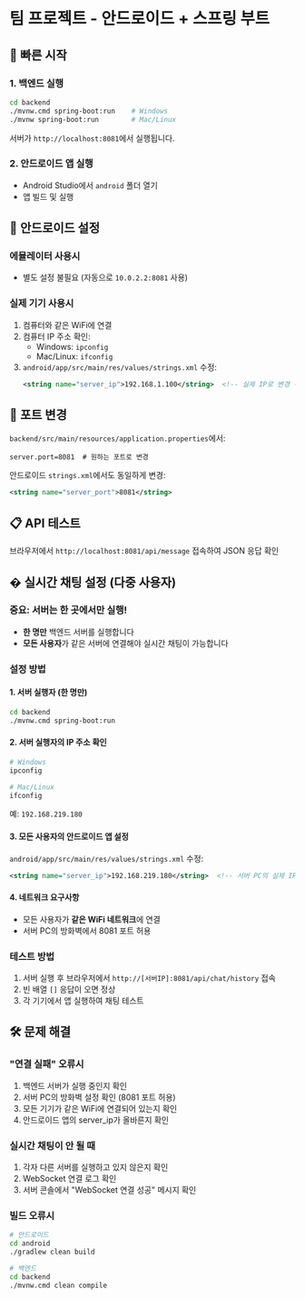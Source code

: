 # 팀 프로젝트 - 안드로이드 + 스프링 부트

## 🚀 빠른 시작

### 1. 백엔드 실행
```bash
cd backend
./mvnw.cmd spring-boot:run    # Windows
./mvnw spring-boot:run        # Mac/Linux
```
서버가 `http://localhost:8081`에서 실행됩니다.

### 2. 안드로이드 앱 실행
- Android Studio에서 `android` 폴더 열기
- 앱 빌드 및 실행

## 📱 안드로이드 설정

### 에뮬레이터 사용시
- 별도 설정 불필요 (자동으로 `10.0.2.2:8081` 사용)

### 실제 기기 사용시
1. 컴퓨터와 같은 WiFi에 연결
2. 컴퓨터 IP 주소 확인:
   - Windows: `ipconfig` 
   - Mac/Linux: `ifconfig`
3. `android/app/src/main/res/values/strings.xml` 수정:
   ```xml
   <string name="server_ip">192.168.1.100</string>  <!-- 실제 IP로 변경 -->
   ```

## 🔧 포트 변경
`backend/src/main/resources/application.properties`에서:
```properties
server.port=8081  # 원하는 포트로 변경
```

안드로이드 `strings.xml`에서도 동일하게 변경:
```xml
<string name="server_port">8081</string>
```

## 📋 API 테스트
브라우저에서 `http://localhost:8081/api/message` 접속하여 JSON 응답 확인

## �  실시간 채팅 설정 (다중 사용자)

### 중요: 서버는 한 곳에서만 실행!
- **한 명만** 백엔드 서버를 실행합니다
- **모든 사용자**가 같은 서버에 연결해야 실시간 채팅이 가능합니다

### 설정 방법

#### 1. 서버 실행자 (한 명만)
```bash
cd backend
./mvnw.cmd spring-boot:run
```

#### 2. 서버 실행자의 IP 주소 확인
```bash
# Windows
ipconfig

# Mac/Linux  
ifconfig
```
예: `192.168.219.180`

#### 3. 모든 사용자의 안드로이드 앱 설정
`android/app/src/main/res/values/strings.xml` 수정:
```xml
<string name="server_ip">192.168.219.180</string>  <!-- 서버 PC의 실제 IP -->
```

#### 4. 네트워크 요구사항
- 모든 사용자가 **같은 WiFi 네트워크**에 연결
- 서버 PC의 방화벽에서 8081 포트 허용

### 테스트 방법
1. 서버 실행 후 브라우저에서 `http://[서버IP]:8081/api/chat/history` 접속
2. 빈 배열 `[]` 응답이 오면 정상
3. 각 기기에서 앱 실행하여 채팅 테스트

## 🛠️ 문제 해결

### "연결 실패" 오류시
1. 백엔드 서버가 실행 중인지 확인
2. 서버 PC의 방화벽 설정 확인 (8081 포트 허용)
3. 모든 기기가 같은 WiFi에 연결되어 있는지 확인
4. 안드로이드 앱의 server_ip가 올바른지 확인

### 실시간 채팅이 안 될 때
1. 각자 다른 서버를 실행하고 있지 않은지 확인
2. WebSocket 연결 로그 확인
3. 서버 콘솔에서 "WebSocket 연결 성공" 메시지 확인

### 빌드 오류시
```bash
# 안드로이드
cd android
./gradlew clean build

# 백엔드  
cd backend
./mvnw.cmd clean compile
```
